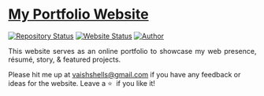# <a href="https://vaishnavipatil29.github.io/" target="_blank">My Portfolio Website</a>

[![Repository Status](https://img.shields.io/badge/Repository%20Status-Maintained-dark%20green.svg)](https://github.com/vaishnavipatil29/vaishnavipatil29.github.io/)
[![Website Status](https://img.shields.io/badge/Website%20Status-Online-green)](https://vaishnavipatil29.github.io)
[![Author](https://img.shields.io/badge/Author-Vaishnavi%20Patil-blue.svg)](https://www.linkedin.com/in/vaishnavi-patil-75a714173//)

 <p align="justify">This website serves as an online portfolio to showcase my web presence, résumé, story, & featured projects.</p>
 
Please hit me up at vaishshells@gmail.com if you have any feedback or ideas for the website. Leave a :star: &nbsp;if you like it!
